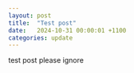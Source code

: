 ```yaml
---
layout: post
title:  "Test post"
date:   2024-10-31 00:00:01 +1100
categories: update
---
```

test post please ignore